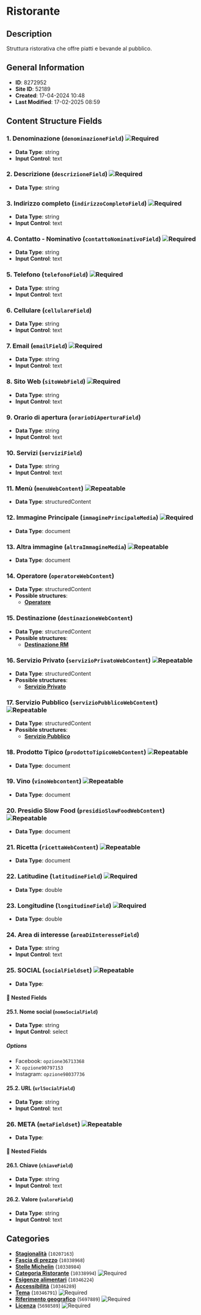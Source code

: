 # Ristorante

## Description
Struttura ristorativa che offre piatti e bevande al pubblico.
## General Information
- **ID**: 8272952
- **Site ID**: 52189
- **Created**: 17-04-2024 10:48
- **Last Modified**: 17-02-2025 08:59

## Content Structure Fields
### 1. Denominazione (`denominazioneField`) ![Required](https://img.shields.io/badge/*Required-red.svg)
- **Data Type**: string
- **Input Control**: text

### 2. Descrizione (`descrizioneField`) ![Required](https://img.shields.io/badge/*Required-red.svg)
- **Data Type**: string

### 3. Indirizzo completo (`indirizzoCompletoField`) ![Required](https://img.shields.io/badge/*Required-red.svg)
- **Data Type**: string
- **Input Control**: text

### 4. Contatto - Nominativo (`contattoNominativoField`) ![Required](https://img.shields.io/badge/*Required-red.svg)
- **Data Type**: string
- **Input Control**: text

### 5. Telefono (`telefonoField`) ![Required](https://img.shields.io/badge/*Required-red.svg)
- **Data Type**: string
- **Input Control**: text

### 6. Cellulare (`cellulareField`) 
- **Data Type**: string
- **Input Control**: text

### 7. Email (`emailField`) ![Required](https://img.shields.io/badge/*Required-red.svg)
- **Data Type**: string
- **Input Control**: text

### 8. Sito Web (`sitoWebField`) ![Required](https://img.shields.io/badge/*Required-red.svg)
- **Data Type**: string
- **Input Control**: text

### 9. Orario di apertura (`orarioDiAperturaField`) 
- **Data Type**: string
- **Input Control**: text

### 10. Servizi (`serviziField`) 
- **Data Type**: string
- **Input Control**: text

### 11. Menù (`menuWebContent`) ![Repeatable](https://img.shields.io/badge/🔄Repeatable-blue.svg)
- **Data Type**: structuredContent

### 12. Immagine Principale (`immaginePrincipaleMedia`) ![Required](https://img.shields.io/badge/*Required-red.svg)
- **Data Type**: document

### 13. Altra immagine (`altraImmagineMedia`) ![Repeatable](https://img.shields.io/badge/🔄Repeatable-blue.svg)
- **Data Type**: document

### 14. Operatore (`operatoreWebContent`) 
- **Data Type**: structuredContent
- **Possible structures**:
  - **[Operatore](../../contentStructure/operatore/README.md)**

### 15. Destinazione (`destinazioneWebContent`) 
- **Data Type**: structuredContent
- **Possible structures**:
  - **[Destinazione RM](../../contentStructure/destinazione-rm/README.md)**

### 16. Servizio Privato (`servizioPrivatoWebContent`) ![Repeatable](https://img.shields.io/badge/🔄Repeatable-blue.svg)
- **Data Type**: structuredContent
- **Possible structures**:
  - **[Servizio Privato](../../contentStructure/servizio-privato/README.md)**

### 17. Servizio Pubblico (`servizioPubblicoWebContent`) ![Repeatable](https://img.shields.io/badge/🔄Repeatable-blue.svg)
- **Data Type**: structuredContent
- **Possible structures**:
  - **[Servizio Pubblico](../../contentStructure/servizio-pubblico/README.md)**

### 18. Prodotto Tipico (`prodottoTipicoWebContent`) ![Repeatable](https://img.shields.io/badge/🔄Repeatable-blue.svg)
- **Data Type**: document

### 19. Vino (`vinoWebcontent`) ![Repeatable](https://img.shields.io/badge/🔄Repeatable-blue.svg)
- **Data Type**: document

### 20. Presidio Slow Food (`presidioSlowFoodWebContent`) ![Repeatable](https://img.shields.io/badge/🔄Repeatable-blue.svg)
- **Data Type**: document

### 21. Ricetta (`ricettaWebContent`) ![Repeatable](https://img.shields.io/badge/🔄Repeatable-blue.svg)
- **Data Type**: document

### 22. Latitudine (`latitudineField`) ![Required](https://img.shields.io/badge/*Required-red.svg)
- **Data Type**: double

### 23. Longitudine (`longitudineField`) ![Required](https://img.shields.io/badge/*Required-red.svg)
- **Data Type**: double

### 24. Area di interesse (`areaDiInteresseField`) 
- **Data Type**: string
- **Input Control**: text

### 25. SOCIAL (`socialFieldset`) ![Repeatable](https://img.shields.io/badge/🔄Repeatable-blue.svg)
- **Data Type**: 
#### 📁 Nested Fields
#### 25.1. Nome social (`nomeSocialField`) 
- **Data Type**: string
- **Input Control**: select
##### Options
- Facebook: `opzione36713368`
- X: `opzione90797153`
- Instagram: `opzione98037736`

#### 25.2. URL (`urlSocialField`) 
- **Data Type**: string
- **Input Control**: text


### 26. META (`metaFieldset`) ![Repeatable](https://img.shields.io/badge/🔄Repeatable-blue.svg)
- **Data Type**: 
#### 📁 Nested Fields
#### 26.1. Chiave (`chiaveField`) 
- **Data Type**: string
- **Input Control**: text

#### 26.2. Valore (`valoreField`) 
- **Data Type**: string
- **Input Control**: text


## Categories
- **[Stagionalità](../../categories/stagionalità.md)** (`10207163`) 
- **[Fascia di prezzo](../../categories/fascia-di-prezzo.md)** (`10338968`) 
- **[Stelle Michelin](../../categories/stelle-michelin.md)** (`10338984`) 
- **[Categoria Ristorante](../../categories/categoria-ristorante.md)** (`10338994`) ![Required](https://img.shields.io/badge/*Required-red.svg)
- **[Esigenze alimentari](../../categories/esigenze-alimentari.md)** (`10346224`) 
- **[Accessibilità](../../categories/accessibilità.md)** (`10346289`) 
- **[Tema](../../categories/tema.md)** (`10346791`) ![Required](https://img.shields.io/badge/*Required-red.svg)
- **[Riferimento geografico](../../categories/riferimento-geografico.md)** (`5697889`) ![Required](https://img.shields.io/badge/*Required-red.svg)
- **[Licenza](../../categories/licenza.md)** (`5698589`) ![Required](https://img.shields.io/badge/*Required-red.svg)
